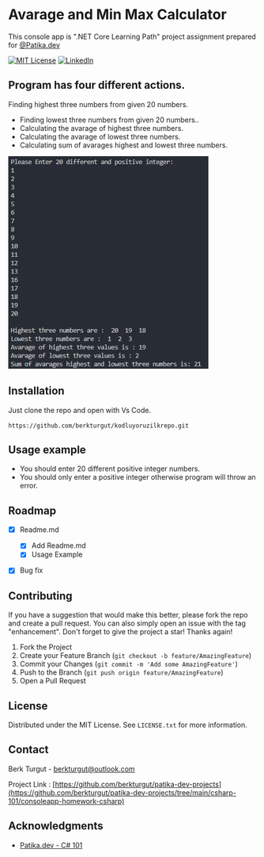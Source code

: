 # Avarage and Min Max  Calculator

This console app is ".NET Core Learning Path" project assignment prepared for [@Patika.dev](https://patika.dev)  


[![MIT License][license-shield]][license-url]
[![LinkedIn][linkedin-shield]][linkedin-url]

Program has four different actions.
- 
  Finding highest three numbers from given 20 numbers.

- Finding lowest three numbers from given 20 numbers..
- Calculating the avarage of highest three numbers.
- Calculating the avarage of lowest three numbers.
- Calculating sum of avarages highest and lowest three numbers.

![](img/header.png)

## Installation

Just clone the repo and open with Vs Code.

```git clone
https://github.com/berkturgut/kodluyoruzilkrepo.git 
```

## Usage example

* You should enter 20 different positive integer numbers.
* You should only enter a positive integer otherwise program will throw an error.

## Roadmap

- [x] Readme.md
    - [x] Add Readme.md
    - [x] Usage Example
- [x] Bug fix 


<!-- CONTRIBUTING -->
## Contributing

If you have a suggestion that would make this better, please fork the repo and create a pull request. You can also simply open an issue with the tag "enhancement".
Don't forget to give the project a star! Thanks again!

1. Fork the Project
2. Create your Feature Branch (`git checkout -b feature/AmazingFeature`)
3. Commit your Changes        (`git commit -m 'Add some AmazingFeature'`)
4. Push to the Branch         (`git push origin feature/AmazingFeature`)
5. Open a Pull Request


<!-- LICENSE -->
## License

Distributed under the MIT License. See `LICENSE.txt` for more information.

<!-- CONTACT -->
## Contact

Berk Turgut - berkturgut@outlook.com

Project Link : [https://github.com/berkturgut/patika-dev-projects](https://github.com/berkturgut/patika-dev-projects/tree/main/csharp-101/consoleapp-homework-csharp)

## Acknowledgments

* [Patika.dev - C# 101 ](https://app.patika.dev/courses/csharp-101)


<!-- Markdown link & img dfn's -->
[license-shield]: https://img.shields.io/github/license/othneildrew/Best-README-Template.svg?style=for-the-badge
[license-url]: https://github.com/berkturgut/patika-dev-projects/blob/main/csharp-101/consoleapp-homework-csharp/LICENSE.txt
[linkedin-shield]: https://img.shields.io/badge/-LinkedIn-black.svg?style=for-the-badge&amp;amp;amp;amp;amp;logo=linkedin&amp;amp;amp;amp;amp;colorB=555
[linkedin-url]: https://linkedin.com/in/berk-turgut
[wiki]: https://github.com/yourname/yourproject/wiki
